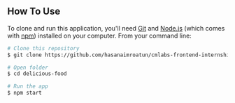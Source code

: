## How To Use

To clone and run this application, you'll need [Git](https://git-scm.com) and [Node.js](https://nodejs.org/en/download/) (which comes with [npm](http://npmjs.com)) installed on your computer. From your command line:

```bash
# Clone this repository
$ git clone https://github.com/hasanaimroatun/cmlabs-frontend-internship-test.git

# Open folder
$ cd delicious-food

# Run the app
$ npm start
```